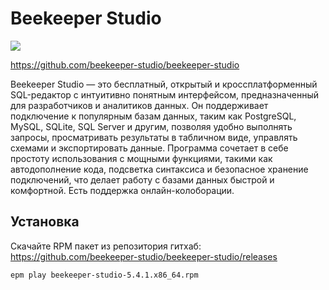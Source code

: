 # Beekeeper Studio

![](https://user-images.githubusercontent.com/279769/203650152-4a34af1f-8a38-47cf-a273-d34d1c84feeb.png)

https://github.com/beekeeper-studio/beekeeper-studio

Beekeeper Studio — это бесплатный, открытый и кроссплатформенный SQL-редактор с интуитивно понятным интерфейсом, предназначенный для разработчиков и аналитиков данных. Он поддерживает подключение к популярным базам данных, таким как PostgreSQL, MySQL, SQLite, SQL Server и другим, позволяя удобно выполнять запросы, просматривать результаты в табличном виде, управлять схемами и экспортировать данные. Программа сочетает в себе простоту использования с мощными функциями, такими как автодополнение кода, подсветка синтаксиса и безопасное хранение подключений, что делает работу с базами данных быстрой и комфортной. Есть поддержка онлайн-колоборации.

## Установка

Скачайте RPM пакет из репозитория гитхаб: https://github.com/beekeeper-studio/beekeeper-studio/releases

```bash
epm play beekeeper-studio-5.4.1.x86_64.rpm
```